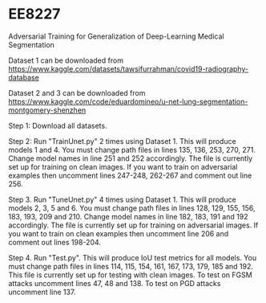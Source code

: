 # EE8227
Adversarial Training for Generalization of Deep-Learning Medical Segmentation

Dataset 1 can be downloaded from https://www.kaggle.com/datasets/tawsifurrahman/covid19-radiography-database

Dataset 2 and 3 can be downloaded from https://www.kaggle.com/code/eduardomineo/u-net-lung-segmentation-montgomery-shenzhen

Step 1: Download all datasets. 

Step 2: Run "TrainUnet.py" 2 times using Dataset 1. This will produce models 1 and 4. You must change path files in lines 135, 136, 253, 270, 271. Change model names in line 251 and 252 accordingly. The file is currently set up for training on clean images. If you want to train on adversarial examples then uncomment lines 247-248, 262-267 and comment out line 256.

Step 3. Run "TuneUnet.py" 4 times using Dataset 1. This will produce models 2, 3, 5 and 6. You must change path files in lines 128, 129, 155, 156, 183, 193, 209 and 210. Change model names in line 182, 183, 191 and 192 accordingly. The file is currently set up for training on adversarial images. If you want to train on clean examples then uncomment line 206 and comment out lines 198-204. 

Step 4. Run "Test.py". This will produce IoU test metrics for all models. You must change path files in lines 114, 115, 154, 161, 167, 173, 179, 185 and 192. This file is currently set up for testing with clean images. To test on FGSM attacks uncomment lines 47, 48 and 138. To test on PGD attacks uncomment line 137.
